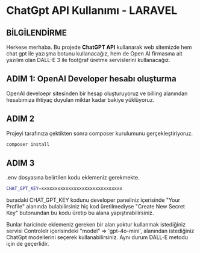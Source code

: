 # ChatGpt API Kullanımı - LARAVEL

## BİLGİLENDİRME

Herkese merhaba. Bu projede **ChatGPT API** kullanarak web sitemizde hem chat gpt ile yazışma botunu kullanacağız, hem de Open AI firmasına ait yazılım olan DALL-E 3 ile footğraf üretme servislerini kullanacağız.

## ADIM 1: OpenAI Developer hesabı oluşturma

OpenAI develoepr sitesinden bir hesap oluşturuyoruz ve billing alanından hesabımıza ihtiyaç duyulan miktar kadar bakiye yüklüyoruz.

## ADIM 2

Projeyi tarafınıza çektikten sonra composer kurulumunu gerçekleştiriyoruz.

```bash
composer install
```

## ADIM 3

.env dosyasına belirtilen kodu eklemeniz gerekmekte.

```bash
CHAT_GPT_KEY=xxxxxxxxxxxxxxxxxxxxxxxxxxxxxx
```
buradaki CHAT_GPT_KEY kodunu developer paneliniz içerisinde "Your Profile" alanında bulabilirsiniz hiç kod üretilmediyse "Create New Secret Key" butonundan bu kodu üretip bu alana yapıştırabilirsiniz. 

Bunlar haricinde eklemeniz gereken bir alan yoktur kullanmak istediğiniz servisi Controlelr içerisindeki "model" => 'gpt-4o-mini', alanından istediğiniz ChatGpt modellerini seçerek kullanabilirsiniz. Aynı durum DALL-E metodu için de geçerlidir.
